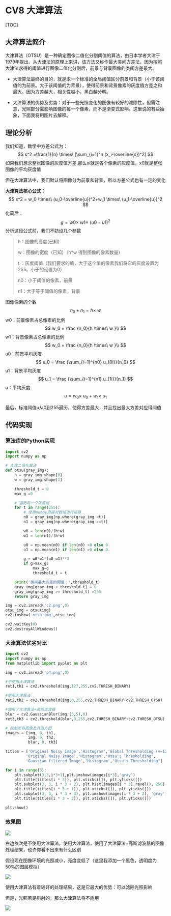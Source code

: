 # CV8 大津算法

[TOC]



## 大津算法简介

大津算法（OTSU）是一种确定图像二值化分割阈值的算法，由日本学者大津于1979年提出。从大津法的原理上来讲，该方法又称作最大类间方差法，因为按照大津法求得的阈值进行图像二值化分割后，前景与背景图像的类间方差最大。

- 大津算法最终的目的，就是求一个标准的全局阈值区分前景和背景（小于该阈值的为前景。大于该阈值的为背景），使得前景和背景像素的灰度值方差之和最大。因为方差越大，相关性越小，黑白越分明。

- 大津算法的优势及劣势：对于一些光照变化的图像有较好的滤除性，但需注意，光照部分需影响图像的每一个像素，而不是渐变式影响。这里说的有些抽象，下面我将用图片去解释。



## 理论分析

我们知道，数学中方差公式为：
$$
s^2 =\frac{1}{n} \times\ [\sum_{i=1}^n (x_i-\overline{x})^2]
$$
如果我们想求整张图像的灰度值方差,那么xi就是各个像素的灰度值，x0就是整张图像的平均灰度值

但在大津算法中，我们默认将图像分为前景和背景，所以方差公式也有一定的变化

**大津算法核心公式：**
$$
s^2 = w_0 \times\ (u_0-\overline{u})^2+w_1 \times\ (u_1-\overline{u})^2
$$
化简后：
$$
g = w0\times\ w1 \times\ (u0-u1)^2
$$
分析这段公式前，我们不妨设几个参数

> h：图像的高度(已知)
>
> w：图像的宽度（已知）（h*w 得到图像的像素数量）
>
> t ：灰度阈值（我们要求的值，大于这个值的像素我们将它的灰度设置为255，小于的设置为0）
>
> n0：小于阈值的像素，前景
>
> n1：大于等于阈值的像素，背景

图像像素的个数
$$
n_0 + n_1 = h \times\ w
$$
w0：前景像素占总像素的比例
$$
w_0 = \frac {n_0}{h \times\ w }\\
$$
w1：背景像素占总像素的比例
$$
w_0 = \frac {n_0}{h \times\ w }\\
$$
u0：前景平均灰度
$$
u_0 = \frac {\sum_{i=1}^{n0} u_{0i}}{n_0}
$$
u1：背景平均灰度
$$
u_1 = \frac {\sum_{i=1}^{n1} u_{1i}}{n_1}
$$
u：平均灰度
$$
u = w_0 \times\ {u_0} + w_1 \times\ {u_1}
$$

最后，标准阈值u从0到255遍历，使得方差最大，并且找出最大方差对应得阈值



## 代码实现

### 算法库的Python实现

```python
import cv2
import numpy as np

# 大津二值化算法
def otsu(gray_img):
    h = gray_img.shape[0]
    w = gray_img.shape[1]

    threshold_t = 0
    max_g =0

    # 遍历每一个灰度层
    for t in range(255):
        # 使用numpy直接对数组进行运算
        n0 = gray_img[np.where(gray_img <t)]
        n1 = gray_img[np.where(gray_img >=t)]

        w0 = len(n0)/(h*w)
        w1 = len(n1)/(h*w)

        u0 = np.mean(n0) if len(n0) >0 else 0.
        u1 = np.mean(n1) if len(n1) >0 else 0.

        g = w0*w1*(u0-u1)**2
        if g>max_g:
            max_g=g
            threshold_t = t

    print('类间最大方差的阈值：',threshold_t)
    gray_img[gray_img < threshold_t] = 0
    gray_img[gray_img >= threshold_t] =255
    return gray_img

img = cv2.imread('c2.png',0)
otsu_img = otsu(img)
cv2.imshow('otsu_img',otsu_img)

cv2.waitKey(0)
cv2.destroyAllWindows()
```



### 大津算法优劣对比

```python
import cv2
import numpy as np
from matplotlib import pyplot as plt

img = cv2.imread('p4.png',0)

#不使用大津算法
ret1,th1 = cv2.threshold(img,127,255,cv2.THRESH_BINARY)

#使用大津算法
ret2,th2 = cv2.threshold(img,0,255,cv2.THRESH_BINARY+cv2.THRESH_OTSU)

#使用了大津算法+高斯滤波器
blur = cv2.GaussianBlur(img,(5,5),0)
ret3,th3 = cv2.threshold(blur,0,255,cv2.THRESH_BINARY+cv2.THRESH_OTSU)

# 绘制所有图像及其直方图
images = [img, 0, th1,
          img, 0, th2,
          blur, 0, th3]

titles = ['Original Noisy Image','Histogram','Global Thresholding (v=127)',
         'Original Noisy Image','Histogram',"Otsu's Thresholding",
         'Gaussian filtered Image','Histogram',"Otsu's Thresholding"]

for i in range(3):
    plt.subplot(3,3,i*3+1),plt.imshow(images[i*3],'gray')
    plt.title(titles[i * 3]), plt.xticks([]), plt.yticks([])
    plt.subplot(3, 3, i * 3 + 2), plt.hist(images[i * 3].ravel(), 256)
    plt.title(titles[i * 3 + 1]), plt.xticks([]), plt.yticks([])
    plt.subplot(3, 3, i * 3 + 3), plt.imshow(images[i * 3 + 2], 'gray')
    plt.title(titles[i * 3 + 2]), plt.xticks([]), plt.yticks([])

plt.show()
```



### 效果图

![](https://s3.bmp.ovh/imgs/2022/02/5c92c5edcea7ba3b.png)

右边依次是不使用大津算法，使用大津算法，使用了大津算法+高斯滤波器的图像处理结果，也许你看不出来有什么区别

假设现在图像环境的光照减小，亮度变低了（这里我添加一个黑色，透明度为50%的图层模拟）

![](https://s3.bmp.ovh/imgs/2022/02/fee4042caece25cb.png)

使用大津算法有着较好的处理结果，这是它最大的优势：可以滤除光照影响

但是，光照若是斜射的，那么大津算法将不适用

![](https://s3.bmp.ovh/imgs/2022/02/1827aebdca4a9806.png)













